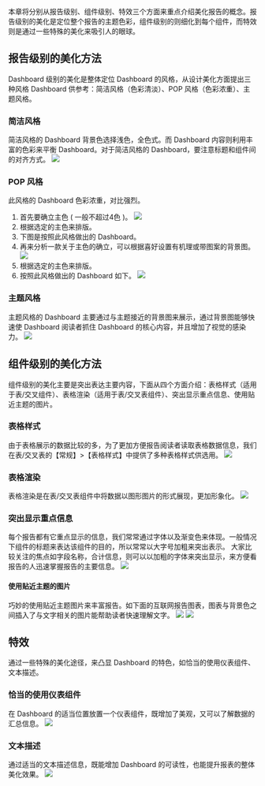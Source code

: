 本章将分别从报告级别、组件级别、特效三个方面来重点介绍美化报告的概念。报告级别的美化是定位整个报告的主题色彩，组件级别的则细化到每个组件，而特效则是通过一些特殊的美化来吸引人的眼球。

## 报告级别的美化方法
Dashboard 级别的美化是整体定位 Dashboard 的风格，从设计美化方面提出三种风格 Dashboard 供参考：简洁风格（色彩清淡）、POP 风格（色彩浓重）、主题风格。
### 简洁风格
简洁风格的 Dashboard 背景色选择浅色，全色式。而 Dashboard 内容则利用丰富的色彩来平衡 Dashboard。对于简洁风格的 Dashboard，要注意标题和组件间的对齐方式。
![](https://main.qcloudimg.com/raw/aff9f91d1e3fe4c9a55baeeb6d45ad44.png)

### POP 风格
此风格的 Dashboard 色彩浓重，对比强烈。
1. 首先要确立主色 ( 一般不超过4色 )。
![](https://main.qcloudimg.com/raw/7022f6f1e2e804b37a4bf43a15796cb7.png)
2. 根据选定的主色来排版。
3. 下图是按照此风格做出的 Dashboard。
4. 再来分析一款关于主色的确立，可以根据喜好设置有机理或带图案的背景图。
![](https://main.qcloudimg.com/raw/3035a3a671b041d08654cfe0750ea93b.png)
5. 根据选定的主色来排版。
6. 按照此风格做出的 Dashboard 如下。
![](https://main.qcloudimg.com/raw/18286c57131d049aa435b071c85230f1.png)

### 主题风格
主题风格的 Dashboard 主要通过与主题接近的背景图来展示，通过背景图能够快速使 Dashboard 阅读者抓住 Dashboard 的核心内容，并且增加了视觉的感染力。
![](https://main.qcloudimg.com/raw/0bc8cfb53d81f3e5166dc12ef4358e02.jpg)
## 组件级别的美化方法
组件级别的美化主要是突出表达主要内容，下面从四个方面介绍：表格样式（适用于表/交叉组件）、表格渲染（适用于表/交叉表组件）、突出显示重点信息、使用贴近主题的图片。

### 表格样式
由于表格展示的数据比较的多，为了更加方便报告阅读者读取表格数据信息，我们在表/交叉表的【常规】>【表格样式】中提供了多种表格样式供选用。
![](https://main.qcloudimg.com/raw/ec921e9896b4e280ec164b145fb8413d.png)

### 表格渲染
表格渲染是在表/交叉表组件中将数据以图形图片的形式展现，更加形象化。
![](https://main.qcloudimg.com/raw/ac6cdb4f9588454ee8a099fdbf9e3382.png)

### 突出显示重点信息
每个报告都有它重点显示的信息，我们常常通过字体以及渐变色来体现。一般情况下组件的标题来表达该组件的目的，所以常常以大字号加粗来突出表示。
大家比较关注的焦点如字段名称，合计信息，则可以以加粗的字体来突出显示，来方便看报告的人迅速掌握报告的主要信息。
![](https://main.qcloudimg.com/raw/8caaf8fd5214d7a6f2b64367558d1c30.png)
#### 使用贴近主题的图片
巧妙的使用贴近主题图片来丰富报告。如下面的互联网报告图表，图表与背景色之间插入了与文字相关的图片能帮助读者快速理解文字。
![](https://main.qcloudimg.com/raw/d21c4ba64ee33953c9663252a0e84fe7.png)
![](https://main.qcloudimg.com/raw/a8194f043c594213216d5af1b4e924f6.png)
## 特效
通过一些特殊的美化途径，来凸显 Dashboard 的特色，如恰当的使用仪表组件、文本描述。

### 恰当的使用仪表组件
在 Dashboard 的适当位置放置一个仪表组件，既增加了美观，又可以了解数据的汇总信息。
![](https://main.qcloudimg.com/raw/e1f5449099bb86e7dbd1324c6a061b68.png)

### 文本描述
通过适当的文本描述信息，既能增加 Dashboard 的可读性，也能提升报表的整体美化效果。
![](https://main.qcloudimg.com/raw/8082be71a98f75f0a23ed3e4949981ea.png)
